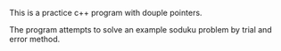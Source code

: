 This is a practice c++ program with douple pointers.

The program attempts to solve an example soduku problem by trial and error method.
